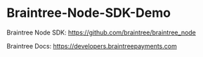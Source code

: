 # Braintree-Node-SDK-Demo

Braintree Node SDK: https://github.com/braintree/braintree_node

Braintree Docs: https://developers.braintreepayments.com
